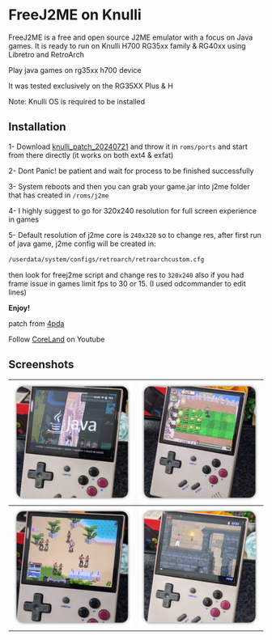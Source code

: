 # FreeJ2ME on Knulli
FreeJ2ME is a free and open source J2ME emulator with a focus on Java games. It is ready to run on Knulli H700 RG35xx family & RG40xx using Libretro and RetroArch

Play java games on rg35xx h700 device

It was tested exclusively on the RG35XX Plus & H

Note: Knulli OS is required to be installed
<!-- INSTALLATION -->
## Installation

1- Download [knulli_patch_20240721](https://github.com/erfan2255/FreeJ2ME-Knulli/releases) and throw it in `roms/ports` and start from there directly (it works on both ext4 & exfat)

2- Dont Panic! be patient and wait for process to be finished successfully

3- System reboots and then you can grab your game.jar into j2me folder that has created in `/roms/j2me`

4- I highly suggest to go for 320x240 resolution for full screen experience in games

5- Default resolution of j2me core is `240x320` so to change res, after first run of java game, j2me config will be created in:
  ```sh
/userdata/system/configs/retroarch/retroarchcustom.cfg
  ```
 then look for freej2me script and change res to `320x240` also if you had frame issue in games limit fps to 30 or 15. (I used odcommander to edit lines)
 
<b> Enjoy! </b>

patch from [4pda](https://4pda.to/forum/index.php?showtopic=1079913&st=9580#entry131374113)

Follow [CoreLand](https://youtube.com/@coreland2) on Youtube
<!-- SCREENSHOTS -->
## Screenshots
| ![system menu](https://raw.githubusercontent.com/erfan2255/FreeJ2ME-Knulli/main/screenshots/menu.png) | ![plants vs zombie](https://raw.githubusercontent.com/erfan2255/FreeJ2ME-Knulli/main/screenshots/pvz.png) |
| -- | -- |
| ![gangstar rio](https://raw.githubusercontent.com/erfan2255/FreeJ2ME-Knulli/main/screenshots/gngr.png) | ![prince of persia classic](https://raw.githubusercontent.com/erfan2255/FreeJ2ME-Knulli/main/screenshots/pop.png) |
